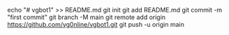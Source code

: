 echo "# vgbot1" >> README.md
git init
git add README.md
git commit -m "first commit"
git branch -M main
git remote add origin https://github.com/vg0nline/vgbot1.git
git push -u origin main
